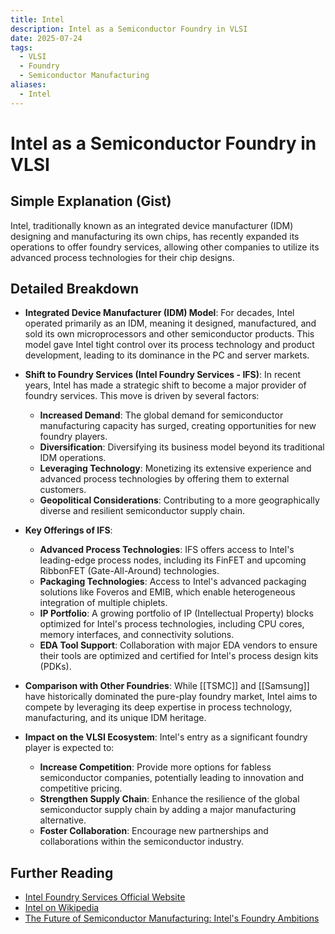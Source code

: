 ```yaml
---
title: Intel
description: Intel as a Semiconductor Foundry in VLSI
date: 2025-07-24
tags:
  - VLSI
  - Foundry
  - Semiconductor Manufacturing
aliases:
  - Intel
---
```


# Intel as a Semiconductor Foundry in VLSI

## Simple Explanation (Gist)
Intel, traditionally known as an integrated device manufacturer (IDM) designing and manufacturing its own chips, has recently expanded its operations to offer foundry services, allowing other companies to utilize its advanced process technologies for their chip designs.

## Detailed Breakdown

*   **Integrated Device Manufacturer (IDM) Model**: For decades, Intel operated primarily as an IDM, meaning it designed, manufactured, and sold its own microprocessors and other semiconductor products. This model gave Intel tight control over its process technology and product development, leading to its dominance in the PC and server markets.

*   **Shift to Foundry Services (Intel Foundry Services - IFS)**: In recent years, Intel has made a strategic shift to become a major provider of foundry services. This move is driven by several factors:
    *   **Increased Demand**: The global demand for semiconductor manufacturing capacity has surged, creating opportunities for new foundry players.
    *   **Diversification**: Diversifying its business model beyond its traditional IDM operations.
    *   **Leveraging Technology**: Monetizing its extensive experience and advanced process technologies by offering them to external customers.
    *   **Geopolitical Considerations**: Contributing to a more geographically diverse and resilient semiconductor supply chain.

*   **Key Offerings of IFS**: 
    *   **Advanced Process Technologies**: IFS offers access to Intel's leading-edge process nodes, including its FinFET and upcoming RibbonFET (Gate-All-Around) technologies.
    *   **Packaging Technologies**: Access to Intel's advanced packaging solutions like Foveros and EMIB, which enable heterogeneous integration of multiple chiplets.
    *   **IP Portfolio**: A growing portfolio of IP (Intellectual Property) blocks optimized for Intel's process technologies, including CPU cores, memory interfaces, and connectivity solutions.
    *   **EDA Tool Support**: Collaboration with major EDA vendors to ensure their tools are optimized and certified for Intel's process design kits (PDKs).

*   **Comparison with Other Foundries**: While [[TSMC]] and [[Samsung]] have historically dominated the pure-play foundry market, Intel aims to compete by leveraging its deep expertise in process technology, manufacturing, and its unique IDM heritage.

*   **Impact on the VLSI Ecosystem**: Intel's entry as a significant foundry player is expected to:
    *   **Increase Competition**: Provide more options for fabless semiconductor companies, potentially leading to innovation and competitive pricing.
    *   **Strengthen Supply Chain**: Enhance the resilience of the global semiconductor supply chain by adding a major manufacturing alternative.
    *   **Foster Collaboration**: Encourage new partnerships and collaborations within the semiconductor industry.

## Further Reading

*   [Intel Foundry Services Official Website](https://www.intel.com/content/www/us/en/foundry/intel-foundry-services.html)
*   [Intel on Wikipedia](https://en.wikipedia.org/wiki/Intel)
*   [The Future of Semiconductor Manufacturing: Intel's Foundry Ambitions](https://www.eetimes.com/the-future-of-semiconductor-manufacturing-intels-foundry-ambitions/)